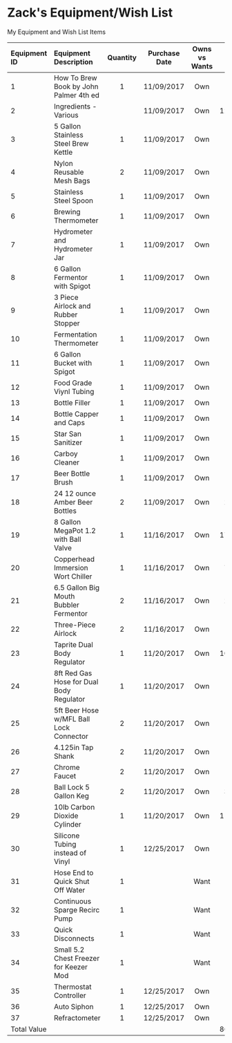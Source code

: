 # Zack's Equipment/Wish List

My Equipment and Wish List Items

| Equipment ID | Equipment Description                    | Quantity  | Purchase Date | Owns vs Wants  | Unit Value |
|:-------------|:---------------------------------------- |:--------: | ------------- |:--------------:| ----------:|
| 1            | How To Brew Book by John Palmer 4th ed   |     1     | 11/09/2017    |      Own       |      17.50 |
| 2            | Ingredients - Various                    |           | 11/09/2017    |      Own       |     129.99 |
| 3            | 5 Gallon Stainless Steel Brew Kettle     |     1     | 11/09/2017    |      Own       |            |
| 4            | Nylon Reusable Mesh Bags                 |     2     | 11/09/2017    |      Own       |            |
| 5            | Stainless Steel Spoon                    |     1     | 11/09/2017    |      Own       |            |
| 6            | Brewing Thermometer                      |     1     | 11/09/2017    |      Own       |            |
| 7            | Hydrometer and Hydrometer Jar            |     1     | 11/09/2017    |      Own       |            |
| 8            | 6 Gallon Fermentor with Spigot           |     1     | 11/09/2017    |      Own       |            |
| 9            | 3 Piece Airlock and Rubber Stopper       |     1     | 11/09/2017    |      Own       |            |
| 10           | Fermentation Thermometer                 |     1     | 11/09/2017    |      Own       |            |
| 11           | 6 Gallon Bucket with Spigot              |     1     | 11/09/2017    |      Own       |            |
| 12           | Food Grade Viynl Tubing                  |     1     | 11/09/2017    |      Own       |            |
| 13           | Bottle Filler                            |     1     | 11/09/2017    |      Own       |            |
| 14           | Bottle Capper and Caps                   |     1     | 11/09/2017    |      Own       |            |
| 15           | Star San Sanitizer                       |     1     | 11/09/2017    |      Own       |            |
| 16           | Carboy Cleaner                           |     1     | 11/09/2017    |      Own       |            |
| 17           | Beer Bottle Brush                        |     1     | 11/09/2017    |      Own       |            |
| 18           | 24 12 ounce Amber Beer Bottles           |     2     | 11/09/2017    |      Own       |      21.48 |
| 19           | 8 Gallon MegaPot 1.2 with Ball Valve     |     1     | 11/16/2017    |      Own       |     179.99 |
| 20           | Copperhead Immersion Wort Chiller        |     1     | 11/16/2017    |      Own       |      77.99 |
| 21           | 6.5 Gallon Big Mouth Bubbler Fermentor   |     2     | 11/16/2017    |      Own       |      29.99 |
| 22           | Three-Piece Airlock                      |     2     | 11/16/2017    |      Own       |       3.00 |
| 23           | Taprite Dual Body Regulator              |     1     | 11/20/2017    |      Own       |     109.95 |
| 24           | 8ft Red Gas Hose for Dual Body Regulator |     1     | 11/20/2017    |      Own       |       4.72 |
| 25           | 5ft Beer Hose w/MFL Ball Lock Connector  |     2     | 11/20/2017    |      Own       |       4.72 |
| 26           | 4.125in Tap Shank                        |     2     | 11/20/2017    |      Own       |      13.95 |
| 27           | Chrome Faucet                            |     2     | 11/20/2017    |      Own       |      12.95 |
| 28           | Ball Lock 5 Gallon Keg                   |     2     | 11/20/2017    |      Own       |      32.48 |
| 29           | 10lb Carbon Dioxide Cylinder             |     1     | 11/20/2017    |      Own       |     113.00 |
| 30           | Silicone Tubing instead of Vinyl         |     1     | 12/25/2017    |      Own       |            |
| 31           | Hose End to Quick Shut Off Water         |     1     |               |     Want       |            |
| 32           | Continuous Sparge Recirc Pump            |     1     |               |     Want       |            |
| 33           | Quick Disconnects                        |     1     |               |     Want       |            |
| 34           | Small 5.2 Chest Freezer for Keezer Mod   |     1     |               |     Want       |            |
| 35           | Thermostat Controller                    |     1     | 12/25/2017    |     Own        |            |
| 36           | Auto Siphon                              |     1     | 12/25/2017    |     Own        |            |
| 37           | Refractometer                            |     1     | 12/25/2017    |     Own        |            |
| Total Value  |                                          |           |               |                |     862.56 |
